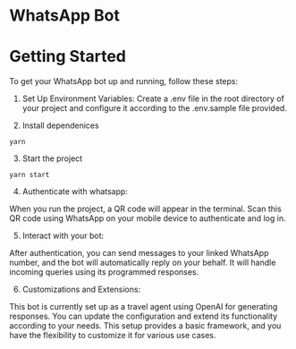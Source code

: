 # WhatsApp Bot

# Getting Started

To get your WhatsApp bot up and running, follow these steps:

1. Set Up Environment Variables:
   Create a .env file in the root directory of your project and configure it according to the .env.sample file provided.

2. Install dependenices

```
yarn
```

3. Start the project

```
yarn start
```

4. Authenticate with whatsapp:

When you run the project, a QR code will appear in the terminal. Scan this QR code using WhatsApp on your mobile device to authenticate and log in.

5. Interact with your bot:

After authentication, you can send messages to your linked WhatsApp number, and the bot will automatically reply on your behalf. It will handle incoming queries using its programmed responses.

6. Customizations and Extensions:

This bot is currently set up as a travel agent using OpenAI for generating responses. You can update the configuration and extend its functionality according to your needs. This setup provides a basic framework, and you have the flexibility to customize it for various use cases.
